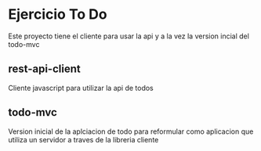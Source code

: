 # Ejercicio To Do

Este proyecto tiene el cliente para usar la api y a la vez la version incial del todo-mvc

## rest-api-client

Cliente javascript para utilizar la api de todos

## todo-mvc

Version inicial de la aplciacion de todo para reformular como aplicacion que utiliza un servidor a traves de la libreria cliente
